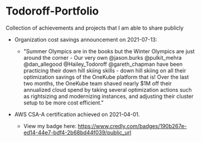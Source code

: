 # Todoroff-Portfolio
Collection of achievements and projects that I am able to share publicly

* Organization cost savings announcement on 2021-07-13:
  * "Summer Olympics are in the books but the Winter Olympics are just around the corner - Our very own @jason.burks @pulkit_mehra @dan_allegood @Hailey_Todoroff @gareth_chapman have been practicing their down hill skiing skills - down hill skiing on all their optimization savings of the OneKube platform that is! Over the last two months, the OneKube team shaved nearly $1M off their annualized cloud spend by taking several optimization actions such as rightsizing and modernizing instances, and adjusting their cluster setup to be more cost efficient."


* AWS CSA-A certification achieved on 2021-04-01. 
  * View my badge here: https://www.credly.com/badges/190b267e-ed14-44e7-bdf4-2b68bd44f039/public_url

